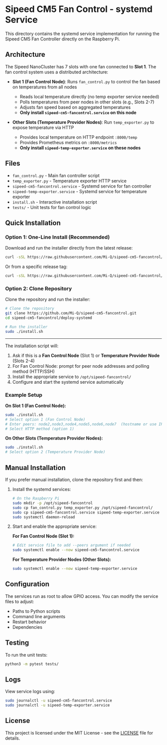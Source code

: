 # Sipeed CM5 Fan Control - systemd Service

This directory contains the systemd service implementation for running the Sipeed CM5 Fan Controller directly on the Raspberry Pi.

## Architecture

The Sipeed NanoCluster has 7 slots with one fan connected to **Slot 1**. The fan control system uses a distributed architecture:

- **Slot 1 (Fan Control Node)**: Runs `fan_control.py` to control the fan based on temperatures from all nodes
  - Reads local temperature directly (no temp exporter service needed)
  - Polls temperatures from peer nodes in other slots (e.g., Slots 2-7)
  - Adjusts fan speed based on aggregated temperatures
  - **Only install `sipeed-cm5-fancontrol.service` on this node**
  
- **Other Slots (Temperature Provider Nodes)**: Run `temp_exporter.py` to expose temperature via HTTP
  - Provides local temperature on HTTP endpoint `:8000/temp`
  - Provides Prometheus metrics on `:8000/metrics`
  - **Only install `sipeed-temp-exporter.service` on these nodes**

## Files
- `fan_control.py` - Main fan controller script
- `temp_exporter.py` - Temperature exporter HTTP service
- `sipeed-cm5-fancontrol.service` - Systemd service for fan controller
- `sipeed-temp-exporter.service` - Systemd service for temperature exporter
- `install.sh` - Interactive installation script
- `tests/` - Unit tests for fan control logic

## Quick Installation

### Option 1: One-Line Install (Recommended)

Download and run the installer directly from the latest release:

```bash
curl -sSL https://raw.githubusercontent.com/Mi-Q/sipeed-cm5-fancontrol/main/deploy-systemd/install.sh | sudo bash
```

Or from a specific release tag:

```bash
curl -sSL https://raw.githubusercontent.com/Mi-Q/sipeed-cm5-fancontrol/v1.0.0/deploy-systemd/install.sh | sudo bash
```

### Option 2: Clone Repository

Clone the repository and run the installer:

```bash
# Clone the repository
git clone https://github.com/Mi-Q/sipeed-cm5-fancontrol.git
cd sipeed-cm5-fancontrol/deploy-systemd

# Run the installer
sudo ./install.sh
```

---

The installation script will:
1. Ask if this is a **Fan Control Node** (Slot 1) or **Temperature Provider Node** (Slots 2-4)
2. For Fan Control Node: prompt for peer node addresses and polling method (HTTP/SSH)
3. Install the appropriate service to `/opt/sipeed-fancontrol/`
4. Configure and start the systemd service automatically

### Example Setup

**On Slot 1 (Fan Control Node):**
```bash
sudo ./install.sh
# Select option 1 (Fan Control Node)
# Enter peers: node2,node3,node4,node5,node6,node7  (hostname or use IPs: 192.168.1.102,192.168.1.103,...)
# Select HTTP method (option 1)
```

**On Other Slots (Temperature Provider Nodes):**
```bash
sudo ./install.sh
# Select option 2 (Temperature Provider Node)
```

## Manual Installation

If you prefer manual installation, clone the repository first and then:

1. Install the systemd services:
   ```bash
   # On the Raspberry Pi
   sudo mkdir -p /opt/sipeed-fancontrol
   sudo cp fan_control.py temp_exporter.py /opt/sipeed-fancontrol/
   sudo cp sipeed-cm5-fancontrol.service sipeed-temp-exporter.service /etc/systemd/system/
   sudo systemctl daemon-reload
   ```

2. Start and enable the appropriate service:
   
   **For Fan Control Node (Slot 1):**
   ```bash
   # Edit service file to add --peers argument if needed
   sudo systemctl enable --now sipeed-cm5-fancontrol.service
   ```
   
   **For Temperature Provider Nodes (Other Slots):**
   ```bash
   sudo systemctl enable --now sipeed-temp-exporter.service
   ```

## Configuration

The services run as root to allow GPIO access. You can modify the service files to adjust:
- Paths to Python scripts
- Command line arguments
- Restart behavior
- Dependencies

## Testing

To run the unit tests:
```bash
python3 -m pytest tests/
```

## Logs

View service logs using:
```bash
sudo journalctl -u sipeed-cm5-fancontrol.service
sudo journalctl -u sipeed-temp-exporter.service
```

## License

This project is licensed under the MIT License - see the [LICENSE](../LICENSE) file for details.